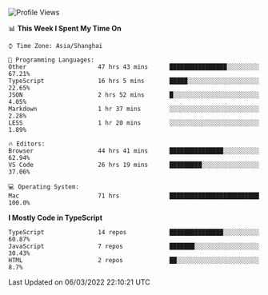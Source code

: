 <!--START_SECTION:waka-->
![Profile Views](http://img.shields.io/badge/Profile%20Views-0-blue)

📊 **This Week I Spent My Time On** 

```text
⌚︎ Time Zone: Asia/Shanghai

💬 Programming Languages: 
Other                    47 hrs 43 mins      ████████████████░░░░░░░░░   67.21% 
TypeScript               16 hrs 5 mins       █████░░░░░░░░░░░░░░░░░░░░   22.65% 
JSON                     2 hrs 52 mins       █░░░░░░░░░░░░░░░░░░░░░░░░   4.05% 
Markdown                 1 hr 37 mins        ░░░░░░░░░░░░░░░░░░░░░░░░░   2.28% 
LESS                     1 hr 20 mins        ░░░░░░░░░░░░░░░░░░░░░░░░░   1.89%

🔥 Editors: 
Browser                  44 hrs 41 mins      ███████████████░░░░░░░░░░   62.94% 
VS Code                  26 hrs 19 mins      █████████░░░░░░░░░░░░░░░░   37.06%

💻 Operating System: 
Mac                      71 hrs              █████████████████████████   100.0%

```

**I Mostly Code in TypeScript** 

```text
TypeScript               14 repos            ███████████████░░░░░░░░░░   60.87% 
JavaScript               7 repos             ███████░░░░░░░░░░░░░░░░░░   30.43% 
HTML                     2 repos             ██░░░░░░░░░░░░░░░░░░░░░░░   8.7%

```



 Last Updated on 06/03/2022 22:10:21 UTC
<!--END_SECTION:waka-->
